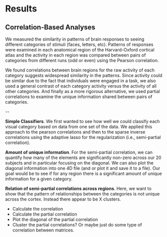 # Results

## Correlation-Based Analyses

We measured the similarity in patterns of brain responses to seeing different categories of stimuli (faces, letters, etc). Patterns of responses were examined in each anatomical region of the Harvard-Oxford cortical atlas and the activity in each region was compared between pairs of categories from different runs (odd or even) using the Pearson correlation.

We found correlations between brain regions for the raw activity of each category suggests widespread similarity in the patterns. Since activity could be similar due to the fact that individuals were engaged in a task, we also used a general contrast of each category activity versus the activity of all other categories. And finally as a more rigorous alternative, we used partial correlations to examine the unique information shared between pairs of categories.

--

**Simple Classifiers**. We first wanted to see how well we could classify each visual category based on data from one set of the data. We applied this approach to the pearson correlations and then to the sparse inverse correlations using the adaptive lasso for the regularization (i.e., semi-partial correlation).

**Amount of unique information**. For the semi-partial correlation, we can quantify how many of the elements are significantly non-zero across our 20 subjects and in particular focusing on the diagonal. We can also plot the diagonal information into one 4D file (and or plot it and save it to a file). Our goal would be to see if for any region there is a significant amount of unique information for a given category.

**Relation of semi-partial correlations across regions**. Here, we want to show that the pattern of relationships between the categories is not unique across the cortex. Instead there appear to be X clusters.

- Calculate the correlation
- Calculate the partial correlation
- Plot the diagonal of the partial correlation
- Cluster the partial correlations? Or maybe just do some type of correlation between matrices.
  



  
  
  